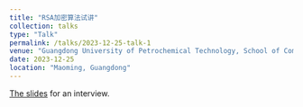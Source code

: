 ```yaml
---
title: "RSA加密算法试讲"
collection: talks
type: "Talk"
permalink: /talks/2023-12-25-talk-1
venue: "Guangdong University of Petrochemical Technology, School of Computer Science"
date: 2023-12-25
location: "Maoming, Guangdong"
---
```


[The slides](/files/shijiang.pdf) for an interview. 
